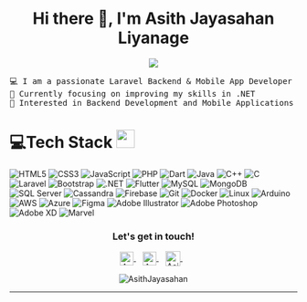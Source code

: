 <h1 align="center"> Hi there 👋, I'm Asith Jayasahan Liyanage</h1>
<p align="center">
	<a href="https://github.com/AsithJayasahan">
		<img src="https://readme-typing-svg.herokuapp.com/?lines=Laravel+Backend+Developer;Mobile+App+Developer;PHP%20|%20Flutter%20|%20Android+Enthusiast;Always%20developing%20my%20skills&amp;center=true&amp;width=380&amp;height=45">
	</a>
</p>
<pre>💻 I am a passionate Laravel Backend & Mobile App Developer
🌱 Currently focusing on improving my skills in .NET
🚩 Interested in Backend Development and Mobile Applications
</pre>
<h1 id="tech-stack">💻Tech Stack <img src="https://media2.giphy.com/media/QssGEmpkyEOhBCb7e1/giphy.gif?cid=ecf05e47a0n3gi1bfqntqmob8g9aid1oyj2wr3ds3mg700bl&amp;rid=giphy.gif" width="32px"></h1>
<p>
  <!-- Programming Languages -->
  <img src="https://img.shields.io/badge/html5-%23E34F26.svg?style=for-the-badge&amp;logo=html5&amp;logoColor=white" alt="HTML5">
  <img src="https://img.shields.io/badge/css3-%231572B6.svg?style=for-the-badge&amp;logo=css3&amp;logoColor=white" alt="CSS3">
  <img src="https://img.shields.io/badge/javascript-%23323330.svg?style=for-the-badge&amp;logo=javascript&amp;logoColor=%23F7DF1E" alt="JavaScript">
  <img src="https://img.shields.io/badge/php-%23777BB4.svg?style=for-the-badge&amp;logo=php&amp;logoColor=white" alt="PHP">
  <img src="https://img.shields.io/badge/dart-%230175C2.svg?style=for-the-badge&amp;logo=dart&amp;logoColor=white" alt="Dart">
  <img src="https://img.shields.io/badge/java-%23ED8B00.svg?style=for-the-badge&amp;logo=java&amp;logoColor=white" alt="Java">
  <img src="https://img.shields.io/badge/c++-%2300599C.svg?style=for-the-badge&amp;logo=c%2B%2B&amp;logoColor=white" alt="C++">
  <img src="https://img.shields.io/badge/c-%2300599C.svg?style=for-the-badge&amp;logo=c&amp;logoColor=white" alt="C">
  
  <!-- Frameworks & Libraries -->
  <img src="https://img.shields.io/badge/laravel-%23FF2D20.svg?style=for-the-badge&amp;logo=laravel&amp;logoColor=white" alt="Laravel">
  <img src="https://img.shields.io/badge/bootstrap-%23563D7C.svg?style=for-the-badge&amp;logo=bootstrap&amp;logoColor=white" alt="Bootstrap">
  <img src="https://img.shields.io/badge/.NET-5C2D91?style=for-the-badge&amp;logo=.net&amp;logoColor=white" alt=".NET">
  <img src="https://img.shields.io/badge/Flutter-%2302569B.svg?style=for-the-badge&amp;logo=Flutter&amp;logoColor=white" alt="Flutter">
  
  <!-- Databases -->
  <img src="https://img.shields.io/badge/mysql-%2300f.svg?style=for-the-badge&amp;logo=mysql&amp;logoColor=white" alt="MySQL">
  <img src="https://img.shields.io/badge/MongoDB-%234ea94b.svg?style=for-the-badge&amp;logo=mongodb&amp;logoColor=white" alt="MongoDB">
  <img src="https://img.shields.io/badge/Microsoft%20SQL%20Server-CC2927?style=for-the-badge&amp;logo=microsoft%20sql%20server&amp;logoColor=white" alt="SQL Server">
  <img src="https://img.shields.io/badge/cassandra-%231287B1.svg?style=for-the-badge&amp;logo=apache-cassandra&amp;logoColor=white" alt="Cassandra">
  <img src="https://img.shields.io/badge/Firebase-039BE5?style=for-the-badge&amp;logo=Firebase&amp;logoColor=white" alt="Firebase">
  
  <!-- DevOps & Tools -->
  <img src="https://img.shields.io/badge/git-%23F05033.svg?style=for-the-badge&amp;logo=git&amp;logoColor=white" alt="Git">
  <img src="https://img.shields.io/badge/docker-%230db7ed.svg?style=for-the-badge&amp;logo=docker&amp;logoColor=white" alt="Docker">
  <img src="https://img.shields.io/badge/linux-%23FCC624.svg?style=for-the-badge&amp;logo=linux&amp;logoColor=black" alt="Linux">
  <img src="https://img.shields.io/badge/arduino-%2300979D.svg?style=for-the-badge&amp;logo=arduino&amp;logoColor=white" alt="Arduino">
  
  <!-- Cloud Services -->
  <img src="https://img.shields.io/badge/aws-%23FF9900.svg?style=for-the-badge&amp;logo=amazon-aws&amp;logoColor=white" alt="AWS">
  <img src="https://img.shields.io/badge/azure-%230072C6.svg?style=for-the-badge&amp;logo=microsoftazure&amp;logoColor=white" alt="Azure">
  
  <!-- Design Tools -->
  <img src="https://img.shields.io/badge/figma-%23F24E1E.svg?style=for-the-badge&amp;logo=figma&amp;logoColor=white" alt="Figma">
  <img src="https://img.shields.io/badge/adobeillustrator-%23FF9A00.svg?style=for-the-badge&amp;logo=adobeillustrator&amp;logoColor=white" alt="Adobe Illustrator">
  <img src="https://img.shields.io/badge/adobephotoshop-%2331A8FF.svg?style=for-the-badge&amp;logo=adobephotoshop&amp;logoColor=white" alt="Adobe Photoshop">
  <img src="https://img.shields.io/badge/Adobe%20XD-470137?style=for-the-badge&amp;logo=Adobe%20XD&amp;logoColor=#FF61F6" alt="Adobe XD">
  <img src="https://img.shields.io/badge/Marvel-FB4B02?style=for-the-badge&amp;logo=marvel&amp;logoColor=white" alt="Marvel">
</p>

<div align="center">
  <h3><b>Let's get in touch! </b></h3>
</div>
<p align="center">
<a href="https://www.linkedin.com/in/asith-liyanage-aa5595201" target="_blank">
  <img align="center" alt="Asith Jayasahan | Linkedin" width="24px" src="https://raw.githubusercontent.com/rahuldkjain/github-profile-readme-generator/master/src/images/icons/Social/linked-in-alt.svg">
</a> &nbsp;&nbsp;
<a href="https://www.instagram.com/asith_jayasahan/" target="_blank">
  <img align="center" alt="Asith Jayasahan | Instagram" width="24px" src="https://raw.githubusercontent.com/rahuldkjain/github-profile-readme-generator/master/src/images/icons/Social/instagram.svg">
</a> &nbsp;&nbsp;
<a href="mailto:asithjayasahan31@gmail.com">
  <img align="center" alt="Asith Jayasahan | Gmail" width="26px" src="https://upload.wikimedia.org/wikipedia/commons/7/7e/Gmail_icon_%282020%29.svg">
</a> &nbsp;&nbsp;
</p>

<p align="center">
  <img src="https://github-readme-stats.vercel.app/api/top-langs?username=AsithJayasahan&show_icons=true&locale=en&layout=compact" alt="AsithJayasahan">
</p>

<hr>

